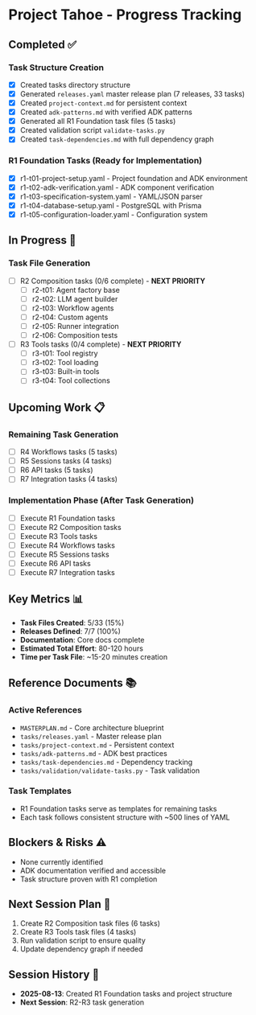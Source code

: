 # Project Tahoe - Progress Tracking

## Completed ✅

### Task Structure Creation
- [x] Created tasks directory structure
- [x] Generated `releases.yaml` master release plan (7 releases, 33 tasks)
- [x] Created `project-context.md` for persistent context
- [x] Created `adk-patterns.md` with verified ADK patterns
- [x] Generated all R1 Foundation task files (5 tasks)
- [x] Created validation script `validate-tasks.py`
- [x] Created `task-dependencies.md` with full dependency graph

### R1 Foundation Tasks (Ready for Implementation)
- [x] r1-t01-project-setup.yaml - Project foundation and ADK environment
- [x] r1-t02-adk-verification.yaml - ADK component verification
- [x] r1-t03-specification-system.yaml - YAML/JSON parser
- [x] r1-t04-database-setup.yaml - PostgreSQL with Prisma
- [x] r1-t05-configuration-loader.yaml - Configuration system

## In Progress 🔄

### Task File Generation
- [ ] R2 Composition tasks (0/6 complete) - **NEXT PRIORITY**
  - [ ] r2-t01: Agent factory base
  - [ ] r2-t02: LLM agent builder
  - [ ] r2-t03: Workflow agents
  - [ ] r2-t04: Custom agents
  - [ ] r2-t05: Runner integration
  - [ ] r2-t06: Composition tests

- [ ] R3 Tools tasks (0/4 complete) - **NEXT PRIORITY**
  - [ ] r3-t01: Tool registry
  - [ ] r3-t02: Tool loading
  - [ ] r3-t03: Built-in tools
  - [ ] r3-t04: Tool collections

## Upcoming Work 📋

### Remaining Task Generation
- [ ] R4 Workflows tasks (5 tasks)
- [ ] R5 Sessions tasks (4 tasks)
- [ ] R6 API tasks (5 tasks)
- [ ] R7 Integration tasks (4 tasks)

### Implementation Phase (After Task Generation)
- [ ] Execute R1 Foundation tasks
- [ ] Execute R2 Composition tasks
- [ ] Execute R3 Tools tasks
- [ ] Execute R4 Workflows tasks
- [ ] Execute R5 Sessions tasks
- [ ] Execute R6 API tasks
- [ ] Execute R7 Integration tasks

## Key Metrics 📊
- **Task Files Created**: 5/33 (15%)
- **Releases Defined**: 7/7 (100%)
- **Documentation**: Core docs complete
- **Estimated Total Effort**: 80-120 hours
- **Time per Task File**: ~15-20 minutes creation

## Reference Documents 📚

### Active References
- `MASTERPLAN.md` - Core architecture blueprint
- `tasks/releases.yaml` - Master release plan
- `tasks/project-context.md` - Persistent context
- `tasks/adk-patterns.md` - ADK best practices
- `tasks/task-dependencies.md` - Dependency tracking
- `tasks/validation/validate-tasks.py` - Task validation

### Task Templates
- R1 Foundation tasks serve as templates for remaining tasks
- Each task follows consistent structure with ~500 lines of YAML

## Blockers & Risks ⚠️
- None currently identified
- ADK documentation verified and accessible
- Task structure proven with R1 completion

## Next Session Plan 🎯
1. Create R2 Composition task files (6 tasks)
2. Create R3 Tools task files (4 tasks)
3. Run validation script to ensure quality
4. Update dependency graph if needed

## Session History 📅
- **2025-08-13**: Created R1 Foundation tasks and project structure
- **Next Session**: R2-R3 task generation